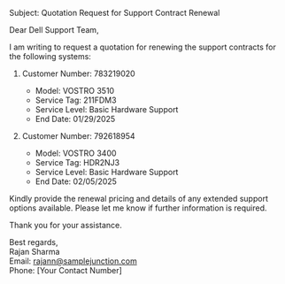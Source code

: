Subject: Quotation Request for Support Contract Renewal  

Dear Dell Support Team,  

I am writing to request a quotation for renewing the support contracts for the following systems:  

1. Customer Number: 783219020  
   - Model: VOSTRO 3510  
   - Service Tag: 211FDM3  
   - Service Level: Basic Hardware Support  
   - End Date: 01/29/2025  

2. Customer Number: 792618954  
   - Model: VOSTRO 3400  
   - Service Tag: HDR2NJ3  
   - Service Level: Basic Hardware Support  
   - End Date: 02/05/2025  

Kindly provide the renewal pricing and details of any extended support options available. Please let me know if further information is required.  

Thank you for your assistance.  

Best regards,  
Rajan Sharma  
Email: rajann@samplejunction.com  
Phone: [Your Contact Number]  
